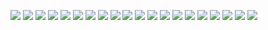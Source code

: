 ![](2021-05-09-11-24-41.png)
![](2021-05-09-11-25-31.png)
![](2021-05-09-11-26-34.png)
![](2021-05-09-11-27-36.png)
![](2021-05-09-11-28-30.png)
![](2021-05-09-11-29-41.png)
![](2021-05-09-11-30-36.png)
![](2021-05-10-10-12-41.png)
![](2021-05-10-15-04-43.png)
![](2021-05-10-15-06-44.png)
![](2021-05-10-15-08-14.png)
![](2021-05-10-15-09-03.png)
![](2021-05-10-15-14-12.png)
![](2021-05-10-15-15-56.png)
![](2021-05-10-15-19-05.png)
![](2021-05-10-15-20-04.png)
![](2021-05-10-15-21-54.png)
![](2021-05-10-15-22-42.png)
![](2021-05-10-15-25-51.png)
![](2021-05-10-15-32-54.png)